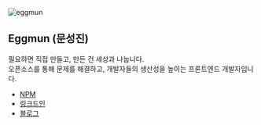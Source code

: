 <img src="https://komarev.com/ghpvc/?username=eggmun98&label=Profile%20views&color=2563eb&style=flat" alt="eggmun" />

## Eggmun (문성진)
필요하면 직접 만들고, 만든 건 세상과 나눕니다.  
오픈소스를 통해 문제를 해결하고, 개발자들의 생산성을 높이는 프론트엔드 개발자입니다.


* [NPM](https://www.npmjs.com/~eggmun)
* [링크드인](https://www.linkedin.com/in/eggmun)
* [블로그](https://eggmun.com)







